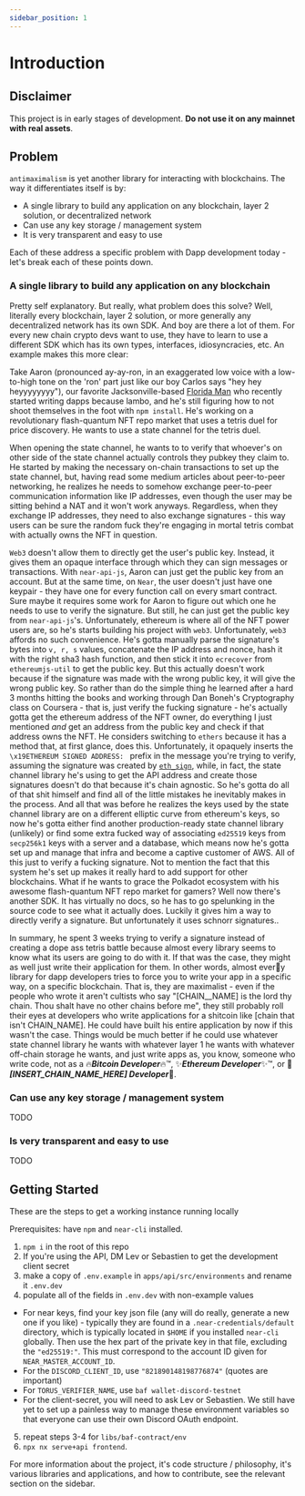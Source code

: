 ```yaml
---
sidebar_position: 1
---
```


# Introduction


## Disclaimer

This project is in early stages of development. **Do not use it on any mainnet with real assets**.

## Problem

`antimaximalism` is yet another library for interacting with blockchains. The way it differentiates itself is by:

* A single library to build any application on any blockchain, layer 2 solution, or decentralized network
* Can use any key storage / management system
* It is very transparent and easy to use

Each of these address a specific problem with Dapp development today - let's break each of these points down.

### A single library to build any application on any blockchain

Pretty self explanatory. But really, what problem does this solve? Well, literally every blockchain, layer 2 solution, or more generally any decentralized network has its own SDK. And boy are there a lot of them. For every new chain crypto devs want to use, they have to learn to use a different SDK which has its own types, interfaces, idiosyncracies, etc. An example makes this more clear:

Take Aaron (pronounced ay-ay-ron, in an exaggerated low voice with a low-to-high tone on the 'ron' part just like our boy Carlos says "hey hey heyyyyyyyy"), our favorite Jacksonville-based [Florida Man](https://www.reddit.com/r/FloridaMan/) who recently started writing dapps because lambo, and he's still figuring how to not shoot themselves in the foot with `npm install`. He's working on a revolutionary flash-quantum NFT repo market that uses a tetris duel for price discovery. He wants to use a state channel for the tetris duel.

When opening the state channel, he wants to to verify that whoever's on other side of the state channel actually controls they pubkey they claim to. He started by making the necessary on-chain transactions to set up the state channel, but, having read some medium articles about peer-to-peer networking, he realizes he needs to somehow exchange peer-to-peer communication information like IP addresses, even though the user may be sitting behind a NAT and it won't work anyways. Regardless, when they exchange IP addresses, they need to also exchange signatures - this way users can be sure the random fuck they're engaging in mortal tetris combat with actually owns the NFT in question.

`Web3` doesn't allow them to directly get the user's public key. Instead, it gives them an opaque interface through which they can sign messages or transactions. With `near-api-js`, Aaron can just get the public key from an account. But at the same time, on `Near`, the user doesn't just have one keypair - they have one for every function call on every smart contract. Sure maybe it requires some work for Aaron to figure out which one he needs to use to verify the signature. But still, he can just get the public key from `near-api-js`'s. Unfortunately, ethereum is where all of the NFT power users are, so he's starts building his project with `web3`. Unfortunately, `web3` affords no such convenience. He's gotta manually parse the signature's bytes into `v, r, s` values, concatenate the IP address and nonce, hash it with the right sha3 hash function, and then stick it into `ecrecover` from `ethereumjs-util` to get the public key. But this actually doesn't work because if the signature was made with the wrong public key, it will give the wrong public key. So rather than do the simple thing he learned after a hard 3 months hitting the books and working through Dan Boneh's Cryptography class on Coursera - that is, just verify the fucking signature - he's actually gotta get the ethereum address of the NFT owner, do everything I just mentioned *and* get an address from the public key and check if that address owns the NFT. He considers switching to `ethers` because it has a method that, at first glance, does this. Unfortunately, it opaquely inserts the `\x19ETHEREUM SIGNED ADDRESS: ` prefix in the message you're trying to verify, assuming the signature was created by [`eth_sign`](https://eth.wiki/json-rpc/API), while, in fact, the state channel library he's using to get the API address and create those signatures doesn't do that because it's chain agnostic. So he's gotta do all of that shit himself and find all of the little mistakes he inevitably makes in the process. And all that was before he realizes the keys used by the state channel library are on a different elliptic curve from ethereum's keys, so now he's gotta either find another production-ready state channel library (unlikely) or find some extra fucked way of associating `ed25519` keys from `secp256k1` keys with a server and a database, which means now he's gotta set up and manage that infra and become a captive customer of AWS. All of this just to verify a fucking signature. Not to mention the fact that this system he's set up makes it really hard to add support for other blockchains. What if he wants to grace the Polkadot ecosystem with his awesome flash-quantum NFT repo market for gamers? Well now there's another SDK. It has virtually no docs, so he has to go spelunking in the source code to see what it actually does. Luckily it gives him a way to directly verify a signature. But unfortunately it uses schnorr signatures..

In summary, he spent 3 weeks trying to verify a signature instead of creating a dope ass tetris battle because almost every library seems to know what its users are going to do with it. If that was the case, they might as well just write their application for them. In other words, almost ever🌈y library for dapp developers tries to force you to write your app in a specific way, on a specific blockchain. That is, they are maximalist - even if the people who wrote it aren't cultists who say "[CHAIN__NAME] is the lord thy chain. Thou shalt have no other chains before me", they still probably roll their eyes at developers who write applications for a shitcoin like [chain that isn't CHAIN_NAME]. He could have built his entire application by now if this wasn't the case. Things would be much better if he could use whatever state channel library he wants with whatever layer 1 he wants with whatever off-chain storage he wants, and just write apps as, you know, someone who write code, not as a 🔥***Bitcoin Developer***🔥™, ✨***Ethereum Developer***✨™, or 🌈***\[INSERT_CHAIN_NAME_HERE\] Developer***🌈.

### Can use any key storage / management system

TODO

### Is very transparent and easy to use

TODO


## Getting Started

These are the steps to get a working instance running locally

Prerequisites: have `npm` and `near-cli` installed. 

1. `npm i` in the root of this repo
2. If you're using the API, DM Lev or Sebastien to get the development client secret
3. make a copy of `.env.example` in `apps/api/src/environments` and rename it `.env.dev`
4. populate all of the fields in `.env.dev` with non-example values
  * For near keys, find your key json file (any will do really, generate a new one if you like) - typically they are found in a `.near-credentials/default` directory, which is typically located in `$HOME` if you installed `near-cli` globally. Then use the hex part of the private key in that file, excluding the `"ed25519:"`. This must correspond to the account ID given for `NEAR_MASTER_ACCOUNT_ID`.
  * For the `DISCORD_CLIENT_ID`, use `"821890148198776874"` (quotes are important)
  * For `TORUS_VERIFIER_NAME`, use `baf wallet-discord-testnet`
  * For the client-secret, you will need to ask Lev or Sebastien. We still have yet to set up a painless way to manage these environment variables so that everyone can use their own Discord OAuth endpoint.
5. repeat steps 3-4 for `libs/baf-contract/env`
6. `npx nx serve+api frontend`.

For more information about the project, it's code structure / philosophy, it's various libraries and applications, and how to contribute, see the relevant section on the sidebar.